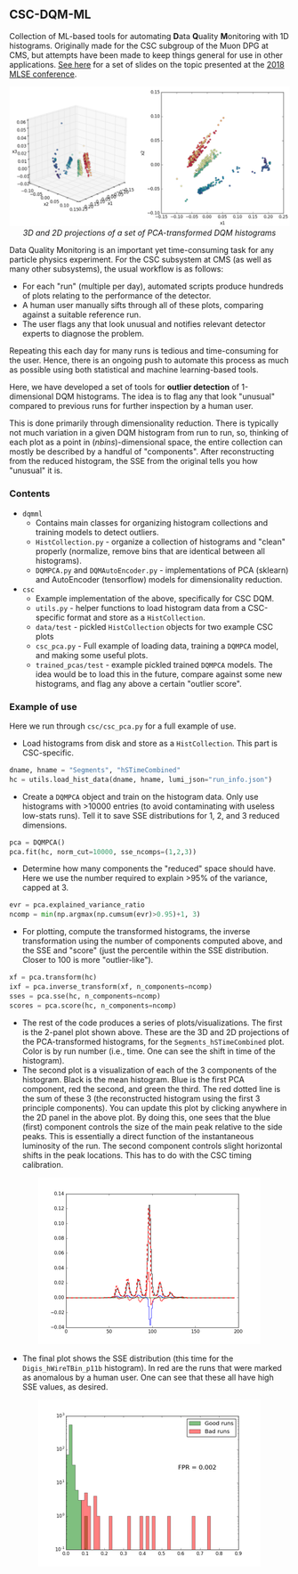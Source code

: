 ## CSC-DQM-ML

Collection of ML-based tools for automating **D**ata **Q**uality **M**onitoring with 1D histograms.
Originally made for the CSC subgroup of the Muon DPG at CMS, but attempts have been made to keep things 
general for use in other applications. 
[See here](https://drive.google.com/open?id=18OZjYioG4-xLIwSYC0Kh9Yz1Qobsn5KJ) 
for a set of slides on the topic presented at the 
[2018 MLSE conference](https://events.mcs.cmu.edu/mlse/).

<p align="center">
<img src="./images/scatter_xf.png" alt="scatter plot of a PCA-transformed set of DQM histograms" width="700"/>
 <br><i>3D and 2D projections of a set of PCA-transformed DQM histograms</i>
</p>

Data Quality Monitoring is an important yet time-consuming task for any particle physics experiment.
For the CSC subsystem at CMS (as well as many other subsystems), the usual workflow is as follows:
* For each "run" (multiple per day), automated scripts produce hundreds of plots relating to the performance of the detector.
* A human user manually sifts through all of these plots, comparing against a suitable reference run.
* The user flags any that look unusual and notifies relevant detector experts to diagnose the problem.

Repeating this each day for many runs is tedious and time-consuming for the user.
Hence, there is an ongoing push to automate this process as much as possible using
both statistical and machine learning-based tools.

Here, we have developed a set of tools for **outlier detection** of 1-dimensional DQM histograms. 
The idea is to flag any that look "unusual" compared to previous runs for further inspection by a human user.

This is done primarily through dimensionality reduction. There is typically not much variation in a
given DQM histogram from run to run, so, thinking of each plot as a point in (*nbins*)-dimensional space,
the entire collection can mostly be described by a handful of "components". After reconstructing
from the reduced histogram, the SSE from the original tells you how "unusual" it is.

### Contents
* `dqmml`
  * Contains main classes for organizing histogram collections and training models to detect outliers.
  * `HistCollection.py` - organize a collection of histograms and "clean" properly (normalize, remove
  bins that are identical between all histograms).
  * `DQMPCA.py` and `DQMAutoEncoder.py` - implementations of PCA (sklearn) and AutoEncoder (tensorflow)
  models for dimensionality reduction.
* `csc`
  * Example implementation of the above, specifically for CSC DQM.
  * `utils.py` - helper functions to load histogram data from a CSC-specific format and store as a `HistCollection`.
  * `data/test` - pickled `HistCollection` objects for two example CSC plots
  * `csc_pca.py` - Full example of loading data, training a `DQMPCA` model, and making some useful plots.
  * `trained_pcas/test` - example pickled trained `DQMPCA` models. The idea would be to load this in the future,
  compare against some new histograms, and flag any above a certain "outlier score".
  
### Example of use
Here we run through `csc/csc_pca.py` for a full example of use.
* Load histograms from disk and store as a `HistCollection`. This part is CSC-specific.
```python
dname, hname = "Segments", "hSTimeCombined"
hc = utils.load_hist_data(dname, hname, lumi_json="run_info.json")
```
* Create a `DQMPCA` object and train on the histogram data. Only use histograms with >10000 entries
(to avoid contaminating with useless low-stats runs). Tell it to save SSE distributions for 1, 2,
and 3 reduced dimensions.
```python
pca = DQMPCA()
pca.fit(hc, norm_cut=10000, sse_ncomps=(1,2,3))
```
* Determine how many components the "reduced" space should have. Here we use the number
required to explain >95% of the variance, capped at 3.
```python
evr = pca.explained_variance_ratio
ncomp = min(np.argmax(np.cumsum(evr)>0.95)+1, 3)
```
* For plotting, compute the transformed histograms, the inverse transformation using 
the number of components computed above, and the SSE and "score" 
(just the percentile within the SSE distribution. Closer to 100 is more "outlier-like").
```python
xf = pca.transform(hc)
ixf = pca.inverse_transform(xf, n_components=ncomp)
sses = pca.sse(hc, n_components=ncomp)
scores = pca.score(hc, n_components=ncomp)
```
* The rest of the code produces a series of plots/visualizations.
The first is the 2-panel plot shown above. These are the 3D and 2D projections of the PCA-transformed histograms,
for the `Segments_hSTimeCombined` plot. Color is by run number (i.e., time. One can see the shift in time of the
histogram).
* The second plot is a visualization of each of the 3 components of the histogram. 
Black is the mean histogram. Blue is the first PCA component, red the second, and green the third.
The red dotted line is the sum of these 3 (the reconstructed histogram using the first 3 principle components).
You can update this plot by clicking anywhere in the 2D panel in the above plot. By doing this, one sees that
the blue (first) component controls the size of the main peak relative to the side peaks. This is essentially
a direct function of the instantaneous luminosity of the run. The second component controls slight horizontal
shifts in the peak locations. This has to do with the CSC timing calibration.
<p align="center">
<img src="./images/comp_breakdown.png" alt="scatter plot of a PCA-transformed set of DQM histograms" width="400"/>
</p>

* The final plot shows the SSE distribution (this time for the `Digis_hWireTBin_p11b` histogram). In red are
the runs that were marked as anomalous by a human user. One can see that these all have high SSE values, as
desired.
<p align="center">
<img src="./images/hist_sses.png" alt="scatter plot of a PCA-transformed set of DQM histograms" width="400"/>
</p>
